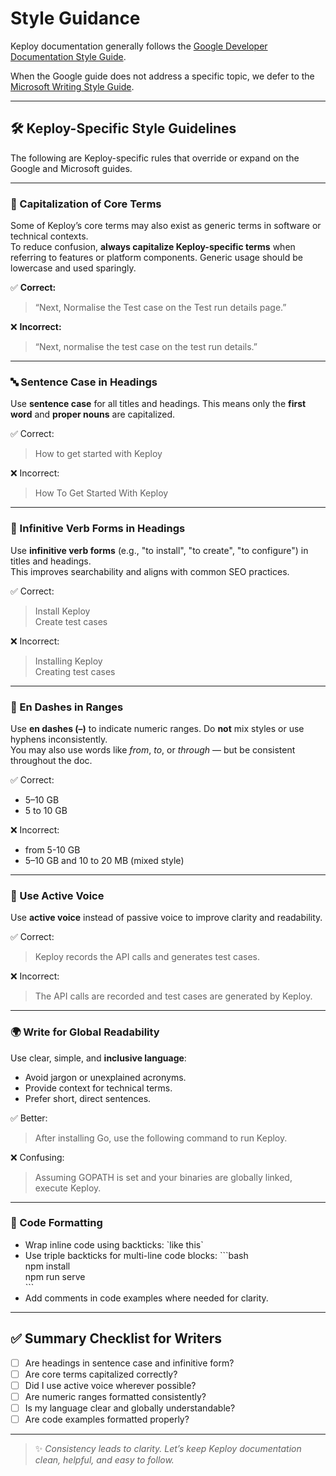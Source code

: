 # Style Guidance

Keploy documentation generally follows the [Google Developer Documentation Style Guide](https://developers.google.com/style).

When the Google guide does not address a specific topic, we defer to the [Microsoft Writing Style Guide](https://docs.microsoft.com/en-us/style-guide/welcome/).

---

## 🛠️ Keploy-Specific Style Guidelines

The following are Keploy-specific rules that override or expand on the Google and Microsoft guides.

---

### 📌 Capitalization of Core Terms

Some of Keploy’s core terms may also exist as generic terms in software or technical contexts.  
To reduce confusion, **always capitalize Keploy-specific terms** when referring to features or platform components. Generic usage should be lowercase and used sparingly.

✅ **Correct:**

> “Next, Normalise the Test case on the Test run details page.”

❌ **Incorrect:**

> “Next, normalise the test case on the test run details.”

---

### 🔤 Sentence Case in Headings

Use **sentence case** for all titles and headings. This means only the **first word** and **proper nouns** are capitalized.

✅ Correct:

> How to get started with Keploy

❌ Incorrect:

> How To Get Started With Keploy

---

### 🧾 Infinitive Verb Forms in Headings

Use **infinitive verb forms** (e.g., "to install", "to create", "to configure") in titles and headings.  
This improves searchability and aligns with common SEO practices.

✅ Correct:

> Install Keploy  
> Create test cases

❌ Incorrect:

> Installing Keploy  
> Creating test cases

---

### 🧮 En Dashes in Ranges

Use **en dashes (–)** to indicate numeric ranges. Do **not** mix styles or use hyphens inconsistently.  
You may also use words like _from_, _to_, or _through_ — but be consistent throughout the doc.

✅ Correct:

- 5–10 GB
- 5 to 10 GB

❌ Incorrect:

- from 5-10 GB
- 5–10 GB and 10 to 20 MB (mixed style)

---

### 🧠 Use Active Voice

Use **active voice** instead of passive voice to improve clarity and readability.

✅ Correct:

> Keploy records the API calls and generates test cases.

❌ Incorrect:

> The API calls are recorded and test cases are generated by Keploy.

---

### 🌍 Write for Global Readability

Use clear, simple, and **inclusive language**:

- Avoid jargon or unexplained acronyms.
- Provide context for technical terms.
- Prefer short, direct sentences.

✅ Better:

> After installing Go, use the following command to run Keploy.

❌ Confusing:

> Assuming GOPATH is set and your binaries are globally linked, execute Keploy.

---

### 🔧 Code Formatting

- Wrap inline code using backticks: \`like this\`
- Use triple backticks for multi-line code blocks:
  \`\`\`bash  
   npm install  
   npm run serve  
   \`\`\`
- Add comments in code examples where needed for clarity.

---

## ✅ Summary Checklist for Writers

- [ ] Are headings in sentence case and infinitive form?
- [ ] Are core terms capitalized correctly?
- [ ] Did I use active voice wherever possible?
- [ ] Are numeric ranges formatted consistently?
- [ ] Is my language clear and globally understandable?
- [ ] Are code examples formatted properly?

---

> ✨ _Consistency leads to clarity. Let’s keep Keploy documentation clean, helpful, and easy to follow._

